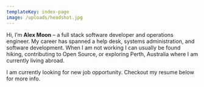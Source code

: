 ```yaml
---
templateKey: index-page
image: /uploads/headshot.jpg
---
```

Hi, I’m **Alex Moon** – a full stack software developer and operations engineer. My career has spanned a help desk, systems administration, and software development. When I am not working I can usually be found hiking, contributing to Open Source, or exploring Perth, Australia where I am currently living abroad.

I am currently looking for new job opportunity. Checkout my resume below for more info.
